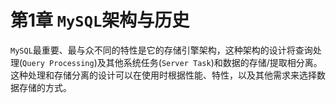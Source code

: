 # 第1章 `MySQL`架构与历史





`MySQL`最重要、最与众不同的特性是它的存储引擎架构，这种架构的设计将查询处理(`Query Processing`)及其他系统任务(`Server Task`)和数据的存储/提取相分离。这种处理和存储分离的设计可以在使用时根据性能、特性，以及其他需求来选择数据存储的方式。

